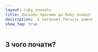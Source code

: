 ```yaml
---
layout: ruby_znavets
title: Ласкаво прасимо до Ruby-знавця
description:  Є питання? Тисніть нижче
show_faq: true
---
```


## З чого почати?
